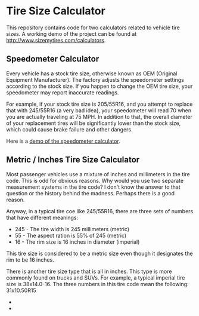 Tire Size Calculator
====================

This repository contains code for two calculators related to vehicle tire sizes.  A working demo of the project can be found at http://www.sizemytires.com/calculators.

<h2>Speedometer Calculator</h2>
Every vehicle has a stock tire size, otherwise known as OEM (Original Equipment Manufacturer).  The factory adjusts the speedometer settings according to the stock size.  If you happen to change the OEM tire size, your speedometer may report inaccurate readings.

For example, if your stock tire size is 205/55R16, and you attempt to replace that with 245/55R16 (a very bad idea), your speedometer will read 70 when you are actually traveling at 75 MPH.  In addition to that, the overall diameter of your replacement tires will be significantly lower than the stock size, which could cause brake failure and other dangers.

Here is a <a href="http://www.sizemytires.com/calculators/speedometer">demo of the speedometer calculator</a>.

<h2>Metric / Inches Tire Size Calculator</h2>
Most passenger vehicles use a mixture of inches and millimeters in the tire code.  This is odd for obvious reasons.  Why would you use two separate measurement systems in the tire code?  I don't know the answer to that question or the history behind the madness.  Perhaps there is a good reason.

Anyway, in a typical tire coe like 245/55R16, there are three sets of numbers that have different meanings:

<ul>
  <li>245 - The tire width is 245 millimeters (metric)</li>
  <li>55 - The aspect ration is 55% of 245 (metric)</li>
  <li>16 - The rim size is 16 inches in diameter (imperial)</li>
</ul>

This tire size is considered to be a metric size even though it designates the rim to be 16 inches.

There is another tire size type that is all in inches.  This type is more commonly found on trucks and SUVs.  For example, a typical imperial tire size is 38x14.0-16.  The three numbers in this tire code mean the following:
31x10.50R15
<ul>
  <li></li>
  <li></li>
</ul>
